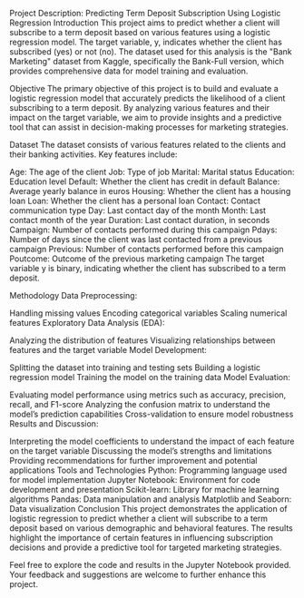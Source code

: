 Project Description: Predicting Term Deposit Subscription Using Logistic Regression
Introduction
This project aims to predict whether a client will subscribe to a term deposit based on various features using a logistic regression model. The target variable, y, indicates whether the client has subscribed (yes) or not (no). The dataset used for this analysis is the "Bank Marketing" dataset from Kaggle, specifically the Bank-Full version, which provides comprehensive data for model training and evaluation.

Objective
The primary objective of this project is to build and evaluate a logistic regression model that accurately predicts the likelihood of a client subscribing to a term deposit. By analyzing various features and their impact on the target variable, we aim to provide insights and a predictive tool that can assist in decision-making processes for marketing strategies.

Dataset
The dataset consists of various features related to the clients and their banking activities. Key features include:

Age: The age of the client
Job: Type of job
Marital: Marital status
Education: Education level
Default: Whether the client has credit in default
Balance: Average yearly balance in euros
Housing: Whether the client has a housing loan
Loan: Whether the client has a personal loan
Contact: Contact communication type
Day: Last contact day of the month
Month: Last contact month of the year
Duration: Last contact duration, in seconds
Campaign: Number of contacts performed during this campaign
Pdays: Number of days since the client was last contacted from a previous campaign
Previous: Number of contacts performed before this campaign
Poutcome: Outcome of the previous marketing campaign
The target variable y is binary, indicating whether the client has subscribed to a term deposit.

Methodology
Data Preprocessing:

Handling missing values
Encoding categorical variables
Scaling numerical features
Exploratory Data Analysis (EDA):

Analyzing the distribution of features
Visualizing relationships between features and the target variable
Model Development:

Splitting the dataset into training and testing sets
Building a logistic regression model
Training the model on the training data
Model Evaluation:

Evaluating model performance using metrics such as accuracy, precision, recall, and F1-score
Analyzing the confusion matrix to understand the model’s prediction capabilities
Cross-validation to ensure model robustness
Results and Discussion:

Interpreting the model coefficients to understand the impact of each feature on the target variable
Discussing the model’s strengths and limitations
Providing recommendations for further improvement and potential applications
Tools and Technologies
Python: Programming language used for model implementation
Jupyter Notebook: Environment for code development and presentation
Scikit-learn: Library for machine learning algorithms
Pandas: Data manipulation and analysis
Matplotlib and Seaborn: Data visualization
Conclusion
This project demonstrates the application of logistic regression to predict whether a client will subscribe to a term deposit based on various demographic and behavioral features. The results highlight the importance of certain features in influencing subscription decisions and provide a predictive tool for targeted marketing strategies.

Feel free to explore the code and results in the Jupyter Notebook provided. Your feedback and suggestions are welcome to further enhance this project.
